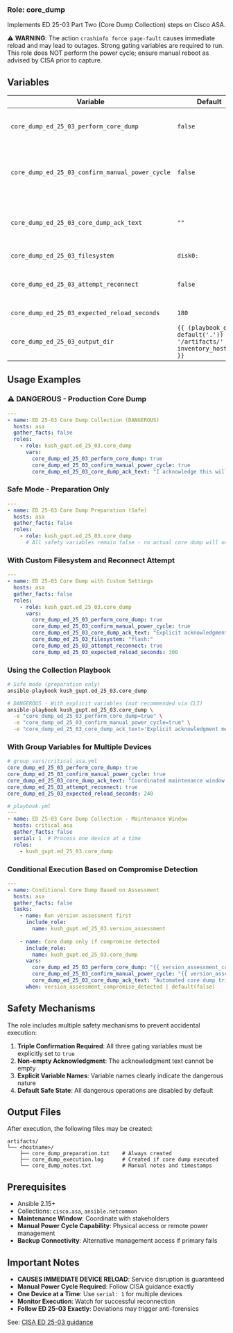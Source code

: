 ### Role: core_dump

Implements ED 25-03 Part Two (Core Dump Collection) steps on Cisco ASA.

⚠️ **WARNING**: The action `crashinfo force page-fault` causes immediate reload and may lead to outages. Strong gating variables are required to run. This role does NOT perform the power cycle; ensure manual reboot as advised by CISA prior to capture.

## Variables

| Variable | Default | Description |
|----------|---------|-------------|
| `core_dump_ed_25_03_perform_core_dump` | `false` | **REQUIRED**: Must be explicitly set to `true` to enable core dump |
| `core_dump_ed_25_03_confirm_manual_power_cycle` | `false` | **REQUIRED**: Must be explicitly set to `true` to confirm manual power cycle understanding |
| `core_dump_ed_25_03_core_dump_ack_text` | `""` | **REQUIRED**: Explicit acknowledgment message (must be non-empty) |
| `core_dump_ed_25_03_filesystem` | `disk0:` | Filesystem typically disk0: |
| `core_dump_ed_25_03_attempt_reconnect` | `false` | Optional attempt to reconnect after reload (best effort) |
| `core_dump_ed_25_03_expected_reload_seconds` | `180` | Expected time for device reload |
| `core_dump_ed_25_03_output_dir` | `{{ (playbook_dir \| default('.')) + '/artifacts/' + inventory_hostname }}` | Output directory on control node for notes |

## Usage Examples

### ⚠️ DANGEROUS - Production Core Dump

```yaml
---
- name: ED 25-03 Core Dump Collection (DANGEROUS)
  hosts: asa
  gather_facts: false
  roles:
    - role: kush_gupt.ed_25_03.core_dump
      vars:
        core_dump_ed_25_03_perform_core_dump: true
        core_dump_ed_25_03_confirm_manual_power_cycle: true
        core_dump_ed_25_03_core_dump_ack_text: "I acknowledge this will cause immediate device reload and potential service outage. I have coordinated with stakeholders and am prepared for manual power cycle as required by CISA ED 25-03."
```

### Safe Mode - Preparation Only

```yaml
---
- name: ED 25-03 Core Dump Preparation (Safe)
  hosts: asa
  gather_facts: false
  roles:
    - role: kush_gupt.ed_25_03.core_dump
      # All safety variables remain false - no actual core dump will occur
```

### With Custom Filesystem and Reconnect Attempt

```yaml
---
- name: ED 25-03 Core Dump with Custom Settings
  hosts: asa
  gather_facts: false
  roles:
    - role: kush_gupt.ed_25_03.core_dump
      vars:
        core_dump_ed_25_03_perform_core_dump: true
        core_dump_ed_25_03_confirm_manual_power_cycle: true
        core_dump_ed_25_03_core_dump_ack_text: "Explicit acknowledgment of service disruption and manual power cycle requirement"
        core_dump_ed_25_03_filesystem: "flash:"
        core_dump_ed_25_03_attempt_reconnect: true
        core_dump_ed_25_03_expected_reload_seconds: 300
```

### Using the Collection Playbook

```bash
# Safe mode (preparation only)
ansible-playbook kush_gupt.ed_25_03.core_dump

# DANGEROUS - With explicit variables (not recommended via CLI)
ansible-playbook kush_gupt.ed_25_03.core_dump \
  -e "core_dump_ed_25_03_perform_core_dump=true" \
  -e "core_dump_ed_25_03_confirm_manual_power_cycle=true" \
  -e "core_dump_ed_25_03_core_dump_ack_text='Explicit acknowledgment message'"
```

### With Group Variables for Multiple Devices

```yaml
# group_vars/critical_asa.yml
core_dump_ed_25_03_perform_core_dump: true
core_dump_ed_25_03_confirm_manual_power_cycle: true
core_dump_ed_25_03_core_dump_ack_text: "Coordinated maintenance window - core dump authorized for ED 25-03 compliance"
core_dump_ed_25_03_attempt_reconnect: true
core_dump_ed_25_03_expected_reload_seconds: 240
```

```yaml
# playbook.yml
---
- name: ED 25-03 Core Dump Collection - Maintenance Window
  hosts: critical_asa
  gather_facts: false
  serial: 1  # Process one device at a time
  roles:
    - kush_gupt.ed_25_03.core_dump
```

### Conditional Execution Based on Compromise Detection

```yaml
---
- name: Conditional Core Dump Based on Assessment
  hosts: asa
  gather_facts: false
  tasks:
    - name: Run version assessment first
      include_role:
        name: kush_gupt.ed_25_03.version_assessment
    
    - name: Core dump only if compromise detected
      include_role:
        name: kush_gupt.ed_25_03.core_dump
      vars:
        core_dump_ed_25_03_perform_core_dump: "{{ version_assessment_compromise_detected | default(false) }}"
        core_dump_ed_25_03_confirm_manual_power_cycle: "{{ version_assessment_compromise_detected | default(false) }}"
        core_dump_ed_25_03_core_dump_ack_text: "Automated core dump triggered by compromise detection in ED 25-03 assessment"
      when: version_assessment_compromise_detected | default(false)
```

## Safety Mechanisms

The role includes multiple safety mechanisms to prevent accidental execution:

1. **Triple Confirmation Required**: All three gating variables must be explicitly set to `true`
2. **Non-empty Acknowledgment**: The acknowledgment text cannot be empty
3. **Explicit Variable Names**: Variable names clearly indicate the dangerous nature
4. **Default Safe State**: All dangerous operations are disabled by default

## Output Files

After execution, the following files may be created:

```
artifacts/
└── <hostname>/
    ├── core_dump_preparation.txt    # Always created
    ├── core_dump_execution.log      # Created if core dump executed
    └── core_dump_notes.txt          # Manual notes and timestamps
```

## Prerequisites

- Ansible 2.15+
- Collections: `cisco.asa`, `ansible.netcommon`
- **Maintenance Window**: Coordinate with stakeholders
- **Manual Power Cycle Capability**: Physical access or remote power management
- **Backup Connectivity**: Alternative management access if primary fails

## Important Notes

- **CAUSES IMMEDIATE DEVICE RELOAD**: Service disruption is guaranteed
- **Manual Power Cycle Required**: Follow CISA guidance exactly
- **One Device at a Time**: Use `serial: 1` for multiple devices
- **Monitor Execution**: Watch for successful reconnection
- **Follow ED 25-03 Exactly**: Deviations may trigger anti-forensics

See: [CISA ED 25-03 guidance](https://www.cisa.gov/news-events/directives/supplemental-direction-ed-25-03-core-dump-and-hunt-instructions)